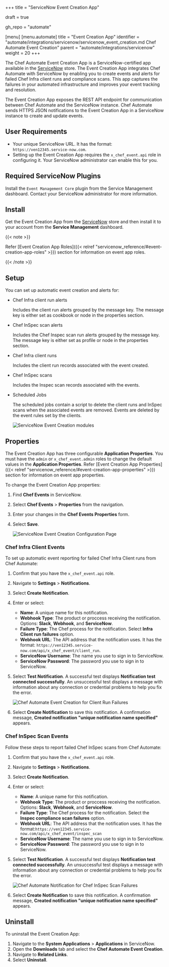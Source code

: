 +++
title = "ServiceNow Event Creation App"

draft = true

gh_repo = "automate"

[menu]
  [menu.automate]
    title = "Event Creation App"
    identifier = "automate/integrations/servicenow/servicenow_event_creation.md Chef Automate Event Creation"
    parent = "automate/integrations/servicenow"
    weight = 20
+++

The Chef Automate Event Creation App is a ServiceNow-certified app available in the [ServiceNow](https://store.servicenow.com) store. The Event Creation App integrates Chef Automate with ServiceNow by enabling you to create events and alerts for failed Chef Infra client runs and compliance scans. This app captures the failures in your automated infrastructure and improves your event tracking and resolution.

The Event Creation App exposes the REST API endpoint for communication between Chef Automate and the ServiceNow instance. Chef Automate sends HTTPS JSON notifications to the Event Creation App in a ServiceNow instance to create and update events.

## User Requirements

- Your unique ServiceNow URL. It has the format: `https://ven12345.service-now.com`.
- Setting up the Event Creation App requires the `x_chef_event.api` role in configuring it. Your ServiceNow administrator can enable this for you.

## Required ServiceNow Plugins

Install the `Event Management Core` plugin from the Service Management dashboard. Contact your ServiceNow administrator for more information.

## Install

Get the Event Creation App from the [ServiceNow](https://store.servicenow.com) store and then install it to your account from the **Service Management** dashboard.

{{< note >}}

 Refer [Event Creation App Roles]({{< relref "servicenow_reference/#event-creation-app-roles" >}}) section for information on event app roles.

{{< /note >}}

## Setup

You can set up automatic event creation and alerts for:

- Chef Infra client run alerts

  Includes the client run alerts grouped by the message key. The message key is either set as cookbook or node in the properties section.

- Chef InSpec scan alerts

  Includes the Chef Inspec scan run alerts grouped by the message key. The message key is either set as profile or node in the properties section.

- Chef Infra client runs

  Includes the client run records associated with the event created.

- Chef InSpec scans

  Includes the Inspec scan records associated with the events.

- Scheduled Jobs

  The scheduled jobs contain a script to delete the client runs and InSpec scans when the associated events are removed. Events are deleted by the event rules set by the clients.

  ![ServiceNow Event Creation modules](/images/automate/sn_event_menus.png)

## Properties

The Event Creation App has three configurable **Application Properties**. You must have the `admin` or `x_chef_event.admin` roles to change the default values in the **Application Properties**. Refer [Event Creation App Properties]({{< relref "servicenow_reference/#event-creation-app-properties" >}}) section for information on event app properties.

To change the Event Creation App properties:

1. Find **Chef Events** in ServiceNow.
1. Select **Chef Events** > **Properties** from the navigation.
1. Enter your changes in the **Chef Events Properties** form.
1. Select **Save**.

   ![ServiceNow Event Creation Configuration Page](/images/automate/sn_event_properties.png)

### Chef Infra Client Events

To set up automatic event reporting for failed Chef Infra Client runs from Chef Automate:

1. Confirm that you have the `x_chef_event.api` role.
1. Navigate to **Settings** > **Notifications**.
1. Select **Create Notification**.
1. Enter or select:
   - **Name**: A unique name for this notification.
   - **Webhook Type**: The product or proccess receiving the notification. Options: **Slack**, **Webhook**, and **ServiceNow**.
   - **Failure Type**: The Chef process for the notification. Select **Infra Client run failures** option.
   - **Webhook URL**: The API address that the notification uses. It has the format: `https://ven12345.service-now.com/api/x_chef_event/client_run`.
   - **ServiceNow Username**: The name you use to sign in to ServiceNow.
   - **ServiceNow Password**: The password you use to sign in to ServiceNow.
1. Select **Test Notification**. A successful test displays **Notification test connected successfully**. An unsuccessful test displays a message with information about any connection or credential problems to help you fix the error.

   ![Chef Automate Event Creation for Client Run Failures](/images/automate/sn_event_client_run_creation.png)

1. Select **Create Notification** to save this notification. A confirmation message, **Created notification "unique notification name specified"** appears.

### Chef InSpec Scan Events

Follow these steps to report failed Chef InSpec scans from Chef Automate:

1. Confirm that you have the `x_chef_event.api` role.
1. Navigate to **Settings** > **Notifications**.
1. Select **Create Notification**.
1. Enter or select:
   - **Name**: A unique name for this notification.
   - **Webhook Type**: The product or proccess receiving the notification. Options: **Slack**, **Webhook**, and **ServiceNow**.
   - **Failure Type**: The Chef process for the notification. Select the **Inspec compliance scan failures** option.
   - **Webhook URL**: The API address that the notification uses. It has the format:`https://ven12345.service-now.com/api/x_chef_event/inspec_scan`
   - **ServiceNow Username**: The name you use to sign in to ServiceNow.
   - **ServiceNow Password**: The password you use to sign in to ServiceNow.
1. Select **Test Notification**. A successful test displays **Notification test connected successfully**. An unsuccessful test displays a message with information about any connection or credential problems to help you fix the error.

   ![Chef Automate Notification for Chef InSpec Scan Failures](/images/automate/sn_event_compliance_scan_creation.png)

1. Select **Create Notification** to save this notification. A confirmation message, **Created notification "unique notification name specified"** appears.

## Uninstall

To uninstall the Event Creation App:

1. Navigate to the **System Applications** > **Applications** in ServiceNow.
1. Open the **Downloads** tab and select the **Chef Automate Event Creation**.
1. Navigate to **Related Links**.
1. Select **Uninstall**.
